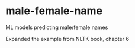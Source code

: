 # male-female-name
ML models predicting male/female names

Expanded the example from NLTK book, chapter 6
